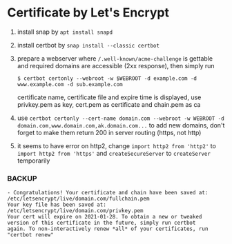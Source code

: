 
# Certificate by Let's Encrypt

1. install snap by `apt install snapd`
2. install certbot by `snap install --classic certbot`
3. prepare a webserver where `/.well-known/acme-challenge` is gettable 
   and required domains are accessible (2xx response), then simply run 

    ```
    $ certbot certonly --webroot -w $WEBROOT -d example.com -d www.example.com -d sub.example.com
    ```
   certificate name, certificate file and expire time is displayed,
   use privkey.pem as key, cert.pem as certificate and chain.pem as ca
4. use `certbot certonly --cert-name domain.com --webroot -w WEBROOT -d domain.com,www.domain.com,ak.domain.com...` to add new domains,
   don't forget to make them return 200 in server routing (https, not http)
5. it seems to have error on http2, change `import http2 from 'http2'` to `import http2 from 'https'` and `createSecureServer` to `createServer` temporarily

### BACKUP

    - Congratulations! Your certificate and chain have been saved at:
    /etc/letsencrypt/live/domain.com/fullchain.pem
    Your key file has been saved at:
    /etc/letsencrypt/live/domain.com/privkey.pem
    Your cert will expire on 2021-01-28. To obtain a new or tweaked
    version of this certificate in the future, simply run certbot
    again. To non-interactively renew *all* of your certificates, run
    "certbot renew"
